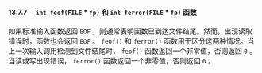 #### 13.7.7　 `int feof(FILE`  * `fp)` 和 `int ferror(FILE`  * `fp)` 函数

如果标准输入函数返回 `EOF` ，则通常表明函数已到达文件结尾。然而，出现读取错误时，函数也会返回 `EOF` 。 `feof()` 和 `ferror()` 函数用于区分这两种情况。当上一次输入调用检测到文件结尾时， `feof()` 函数返回一个非零值，否则返回 `0` 。当读或写出现错误， `ferror()` 函数返回一个非零值，否则返回 `0` 。

